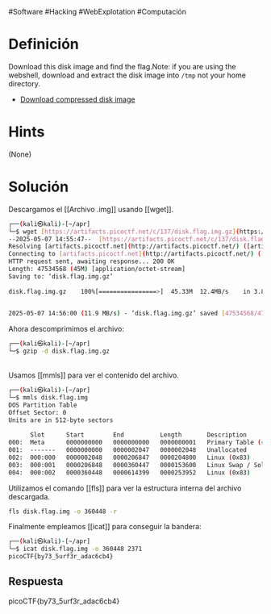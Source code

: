#Software #Hacking #WebExplotation #Computación 
# Definición
Download this disk image and find the flag.Note: if you are using the webshell, download and extract the disk image into `/tmp` not your home directory.

- [Download compressed disk image](https://artifacts.picoctf.net/c/137/disk.flag.img.gz)
# Hints
(None)
# Solución
Descargamos el [[Archivo .img]] usando [[wget]].
```bash
┌──(kali㉿kali)-[~/apr]  
└─$ wget [https://artifacts.picoctf.net/c/137/disk.flag.img.gz](https://artifacts.picoctf.net/c/137/disk.flag.img.gz)  
--2025-05-07 14:55:47--  [https://artifacts.picoctf.net/c/137/disk.flag.img.gz](https://artifacts.picoctf.net/c/137/disk.flag.img.gz)  
Resolving [artifacts.picoctf.net](http://artifacts.picoctf.net/) ([artifacts.picoctf.net](http://artifacts.picoctf.net/))... 3.161.55.100, 3.161.55.61, 3.161.55.26, ...  
Connecting to [artifacts.picoctf.net](http://artifacts.picoctf.net/) ([artifacts.picoctf.net](http://artifacts.picoctf.net/))|3.161.55.100|:443... connected.  
HTTP request sent, awaiting response... 200 OK  
Length: 47534568 (45M) [application/octet-stream]  
Saving to: ‘disk.flag.img.gz’  
  
disk.flag.img.gz    100%[================>]  45.33M  12.4MB/s    in 3.8s      
  

2025-05-07 14:56:00 (11.9 MB/s) - ‘disk.flag.img.gz’ saved [47534568/47534568]
```

Ahora descomprimimos el archivo:
```bash
┌──(kali㉿kali)-[~/apr]  
└─$ gzip -d disk.flag.img.gz  
```
                                                                               
Usamos [[mmls]] para ver el contenido del archivo.
```bash
┌──(kali㉿kali)-[~/apr]  
└─$ mmls disk.flag.img        
DOS Partition Table  
Offset Sector: 0  
Units are in 512-byte sectors  
  
      Slot      Start        End          Length       Description  
000:  Meta      0000000000   0000000000   0000000001   Primary Table (#0)  
001:  -------   0000000000   0000002047   0000002048   Unallocated  
002:  000:000   0000002048   0000206847   0000204800   Linux (0x83)  
003:  000:001   0000206848   0000360447   0000153600   Linux Swap / Solaris x86 (0x82)  
004:  000:002   0000360448   0000614399   0000253952   Linux (0x83)
```
  
Utilizamos el comando [[fls]] para ver la estructura interna del archivo descargada.
```bash
fls disk.flag.img -o 360448 -r
```

Finalmente empleamos [[icat]] para conseguir la bandera:
```bash
┌──(kali㉿kali)-[~/apr]  
└─$ icat disk.flag.img -o 360448 2371  
picoCTF{by73_5urf3r_adac6cb4}
```
## Respuesta
picoCTF{by73_5urf3r_adac6cb4}